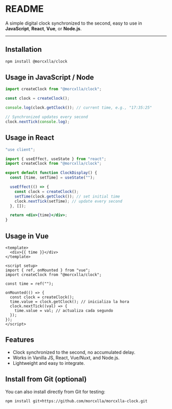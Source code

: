 # README

A simple digital clock synchronized to the second, easy to use in **JavaScript**, **React**, **Vue**, or **Node.js**.

---

## Installation

```bash
npm install @morcxlla/clock
```

## Usage in JavaScript / Node

```js
import createClock from "@morcxlla/clock";

const clock = createClock();

console.log(clock.getClock()); // current time, e.g., "17:35:25"

// Synchronized updates every second
clock.nextTick(console.log);
```

## Usage in React

```jsx
"use client";

import { useEffect, useState } from "react";
import createClock from "@morcxlla/clock";

export default function ClockDisplay() {
  const [time, setTime] = useState("");

  useEffect(() => {
    const clock = createClock();
    setTime(clock.getClock()); // set initial time
    clock.nextTick(setTime); // update every second
  }, []);

  return <div>{time}</div>;
}
```

## Usage in Vue

```vue
<template>
  <div>{{ time }}</div>
</template>

<script setup>
import { ref, onMounted } from "vue";
import createClock from "@morcxlla/clock";

const time = ref("");

onMounted(() => {
  const clock = createClock();
  time.value = clock.getClock(); // inicializa la hora
  clock.nextTick((val) => {
    time.value = val; // actualiza cada segundo
  });
});
</script>
```

## Features

- Clock synchronized to the second, no accumulated delay.
- Works in Vanilla JS, React, Vue/Nuxt, and Node.js.
- Lightweight and easy to integrate.

## Install from Git (optional)

You can also install directly from Git for testing:

```bash
npm install git+https://github.com/morcxlla/morcxlla-clock.git
```
